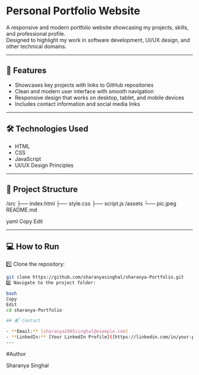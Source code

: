 # Personal Portfolio Website

A responsive and modern portfolio website showcasing my projects, skills, and professional profile.  
Designed to highlight my work in software development, UI/UX design, and other technical domains.


---

## 🚀 Features
- Showcases key projects with links to GitHub repositories
- Clean and modern user interface with smooth navigation
- Responsive design that works on desktop, tablet, and mobile devices
- Includes contact information and social media links

---

## 🛠 Technologies Used
- HTML
- CSS
- JavaScript
- UI/UX Design Principles

---

## 📂 Project Structure
/src
├── index.html
├── style.css
├── script.js
/assets
└── pic.jpeg
README.md

yaml
Copy
Edit

---

## 💻 How to Run
1️⃣ Clone the repository:
```bash
git clone https://github.com/sharanyasinghal/sharanya-Portfolio.git
2️⃣ Navigate to the project folder:

bash
Copy
Edit
cd sharanya-Portfolio

## 📬 Contact

- **Email:** [sharanya2005singhal@example.com]
- **LinkedIn:** [Your LinkedIn Profile]([https://linkedin.com/in/your-profile](https://www.linkedin.com/in/sharanya-singhal-92abb129a/))
---

```

#Author

Sharanya Singhal
